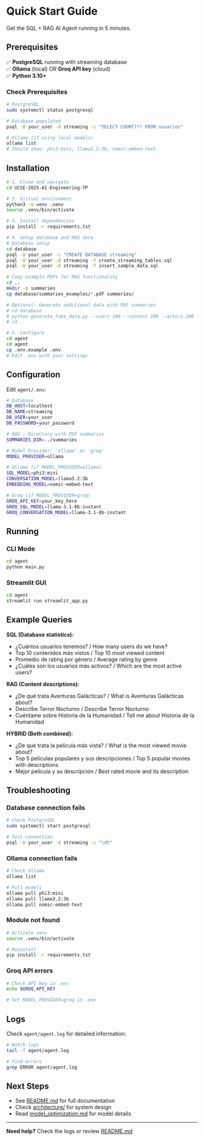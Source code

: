 # Quick Start Guide

Get the SQL + RAG AI Agent running in 5 minutes.

## Prerequisites

✅ **PostgreSQL** running with streaming database  
✅ **Ollama** (local) OR **Groq API key** (cloud)  
✅ **Python 3.10+**

### Check Prerequisites

```bash
# PostgreSQL
sudo systemctl status postgresql

# Database populated
psql -U your_user -d streaming -c "SELECT COUNT(*) FROM usuarios"

# Ollama (if using local models)
ollama list
# Should show: phi3:mini, llama3.2:3b, nomic-embed-text
```

## Installation

```bash
# 1. Clone and navigate
cd UCSE-2025-AI-Engineering-TP

# 2. Virtual environment
python3 -m venv .venv
source .venv/bin/activate

# 3. Install dependencies
pip install -r requirements.txt

# 4. Setup database and RAG data
# Database setup
cd database
psql -U your_user -c "CREATE DATABASE streaming"
psql -U your_user -d streaming -f create_streaming_tables.sql
psql -U your_user -d streaming -f insert_sample_data.sql

# Copy example PDFs for RAG functionality
cd ..
mkdir -p summaries
cp database/summaries_examples/*.pdf summaries/

# Optional: Generate additional data with PDF summaries
# cd database
# python generate_fake_data.py --users 100 --content 100 --actors 200 --generate-pdfs
# cd ..

# 5. Configure
cd agent
cd agent
cp .env.example .env
# Edit .env with your settings
```

## Configuration

Edit `agent/.env`:

```bash
# Database
DB_HOST=localhost
DB_NAME=streaming
DB_USER=your_user
DB_PASSWORD=your_password

# RAG - Directory with PDF summaries
SUMMARIES_DIR=../summaries

# Model Provider: 'ollama' or 'groq'
MODEL_PROVIDER=ollama

# Ollama (if MODEL_PROVIDER=ollama)
SQL_MODEL=phi3:mini
CONVERSATION_MODEL=llama3.2:3b
EMBEDDING_MODEL=nomic-embed-text

# Groq (if MODEL_PROVIDER=groq)
GROQ_API_KEY=your_key_here
GROQ_SQL_MODEL=llama-3.1-8b-instant
GROQ_CONVERSATION_MODEL=llama-3.1-8b-instant
```

## Running

### CLI Mode

```bash
cd agent
python main.py
```

### Streamlit GUI

```bash
cd agent
streamlit run streamlit_app.py
```

## Example Queries

**SQL (Database statistics):**
- ¿Cuántos usuarios tenemos? / How many users do we have?
- Top 10 contenidos más vistos / Top 10 most viewed content
- Promedio de rating por género / Average rating by genre
- ¿Cuáles son los usuarios más activos? / Which are the most active users?

**RAG (Content descriptions):**
- ¿De qué trata Aventuras Galácticas? / What is Aventuras Galácticas about?
- Describe Terror Nocturno / Describe Terror Nocturno
- Cuéntame sobre Historia de la Humanidad / Tell me about Historia de la Humanidad

**HYBRID (Both combined):**
- ¿De qué trata la película más vista? / What is the most viewed movie about?
- Top 5 películas populares y sus descripciones / Top 5 popular movies with descriptions
- Mejor película y su descripción / Best rated movie and its description

## Troubleshooting

### Database connection fails
```bash
# Check PostgreSQL
sudo systemctl start postgresql

# Test connection
psql -U your_user -d streaming -c "\dt"
```

### Ollama connection fails
```bash
# Check Ollama
ollama list

# Pull models
ollama pull phi3:mini
ollama pull llama3.2:3b
ollama pull nomic-embed-text
```

### Module not found
```bash
# Activate venv
source .venv/bin/activate

# Reinstall
pip install -r requirements.txt
```

### Groq API errors
```bash
# Check API key in .env
echo $GROQ_API_KEY

# Set MODEL_PROVIDER=groq in .env
```

## Logs

Check `agent/agent.log` for detailed information:

```bash
# Watch logs
tail -f agent/agent.log

# Find errors
grep ERROR agent/agent.log
```

## Next Steps

- See [README.md](README.md) for full documentation
- Check [architecture/](architecture/) for system design
- Read [model_optimization.md](model_optimization.md) for model details

---

**Need help?** Check the logs or review [README.md](README.md)
